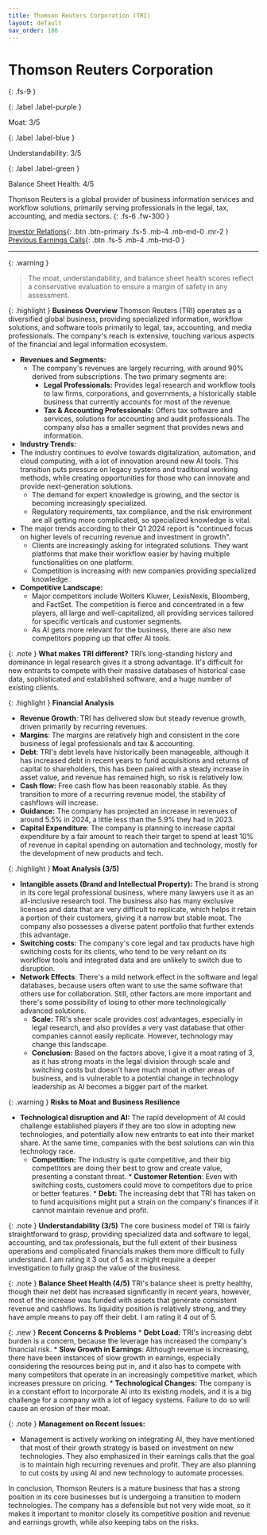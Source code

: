 ```yaml
---
title: Thomson Reuters Corporation (TRI)
layout: default
nav_order: 186
---
```


# Thomson Reuters Corporation
{: .fs-9 }

{: .label .label-purple }

Moat: 3/5

{: .label .label-blue }

Understandability: 3/5

{: .label .label-green }

Balance Sheet Health: 4/5

Thomson Reuters is a global provider of business information services and workflow solutions, primarily serving professionals in the legal, tax, accounting, and media sectors.
{: .fs-6 .fw-300 }

[Investor Relations](https://www.google.com/search?q=TRI+investor+relations){: .btn .btn-primary .fs-5 .mb-4 .mb-md-0 .mr-2 }
[Previous Earnings Calls](https://discountingcashflows.com/company/TRI/transcripts/){: .btn .fs-5 .mb-4 .mb-md-0 }

---

{: .warning }
>The moat, understandability, and balance sheet health scores reflect a conservative evaluation to ensure a margin of safety in any assessment.



{: .highlight }
**Business Overview**
Thomson Reuters (TRI) operates as a diversified global business, providing specialized information, workflow solutions, and software tools primarily to legal, tax, accounting, and media professionals. The company's reach is extensive, touching various aspects of the financial and legal information ecosystem.

*   **Revenues and Segments:**
    *   The company's revenues are largely recurring, with around 90% derived from subscriptions. The two primary segments are:
          *   **Legal Professionals:** Provides legal research and workflow tools to law firms, corporations, and governments, a historically stable business that currently accounts for most of the revenue. 
          *   **Tax & Accounting Professionals:** Offers tax software and services, solutions for accounting and audit professionals.
      The company also has a smaller segment that provides news and information.
*   **Industry Trends:**
  * The industry continues to evolve towards digitalization, automation, and cloud computing, with a lot of innovation around new AI tools. This transition puts pressure on legacy systems and traditional working methods, while creating opportunities for those who can innovate and provide next-generation solutions.
    *   The demand for expert knowledge is growing, and the sector is becoming increasingly specialized.
    *   Regulatory requirements, tax compliance, and the risk environment are all getting more complicated, so specialized knowledge is vital.
 * The major trends according to their Q1 2024 report is "continued focus on higher levels of recurring revenue and investment in growth".
    *   Clients are increasingly asking for integrated solutions. They want platforms that make their workflow easier by having multiple functionalities on one platform.
    *   Competition is increasing with new companies providing specialized knowledge.
* **Competitive Landscape:**
    *   Major competitors include Wolters Kluwer, LexisNexis, Bloomberg, and FactSet. The competition is fierce and concentrated in a few players, all large and well-capitalized, all providing services tailored for specific verticals and customer segments.
    *   As AI gets more relevant for the business, there are also new competitors popping up that offer AI tools.

{: .note }
**What makes TRI different?**
TRI’s long-standing history and dominance in legal research gives it a strong advantage. It's difficult for new entrants to compete with their massive databases of historical case data, sophisticated and established software, and a huge number of existing clients.

{: .highlight }
**Financial Analysis**

  *   **Revenue Growth**: TRI has delivered slow but steady revenue growth, driven primarily by recurring revenues.
  *   **Margins**:  The margins are relatively high and consistent in the core business of legal professionals and tax & accounting.
  *   **Debt**: TRI's debt levels have historically been manageable, although it has increased debt in recent years to fund acquisitions and returns of capital to shareholders, this has been paired with a steady increase in asset value, and revenue has remained high, so risk is relatively low.
  *   **Cash flow:** Free cash flow has been reasonably stable. As they transition to more of a recurring revenue model, the stability of cashflows will increase.
  *   **Guidance:** The company has projected an increase in revenues of around 5.5% in 2024, a little less than the 5.9% they had in 2023.
  * **Capital Expenditure**: The company is planning to increase capital expenditure by a fair amount to reach their target to spend at least 10% of revenue in capital spending on automation and technology, mostly for the development of new products and tech.

{: .highlight }
**Moat Analysis (3/5)**
  *   **Intangible assets (Brand and Intellectual Property):** The brand is strong in its core legal professional business, where many lawyers use it as an all-inclusive research tool. The business also has many exclusive licenses and data that are very difficult to replicate, which helps it retain a portion of their customers, giving it a narrow but stable moat. The company also possesses a diverse patent portfolio that further extends this advantage.
  *  **Switching costs:** The company's core legal and tax products have high switching costs for its clients, who tend to be very reliant on its workflow tools and integrated data and are unlikely to switch due to disruption.
*   **Network Effects**: There's a mild network effect in the software and legal databases, because users often want to use the same software that others use for collaboration. Still, other factors are more important and there's some possibility of losing to other more technologically advanced solutions.
    *   **Scale:** TRI's sheer scale provides cost advantages, especially in legal research, and also provides a very vast database that other companies cannot easily replicate. However, technology may change this landscape.
    *   **Conclusion:** Based on the factors above, I give it a moat rating of 3, as it has strong moats in the legal division through scale and switching costs but doesn't have much moat in other areas of business, and is vulnerable to a potential change in technology leadership as AI becomes a bigger part of the market.

{: .warning }
**Risks to Moat and Business Resilience**
   * **Technological disruption and AI:** The rapid development of AI could challenge established players if they are too slow in adopting new technologies, and potentially allow new entrants to eat into their market share. At the same time, companies with the best solutions can win this technology race.
     *   **Competition:** The industry is quite competitive, and their big competitors are doing their best to grow and create value, presenting a constant threat.
    *   **Customer Retention**: Even with switching costs, customers could move to competitors due to price or better features.
    *   **Debt:** The increasing debt that TRI has taken on to fund acquisitions might put a strain on the company's finances if it cannot maintain revenue and profit.

{: .note }
**Understandability (3/5)**
The core business model of TRI is fairly straightforward to grasp, providing specialized data and software to legal, accounting, and tax professionals, but the full extent of their business operations and complicated financials makes them more difficult to fully understand. I am rating it 3 out of 5 as it might require a deeper investigation to fully grasp the value of the business.

{: .note }
**Balance Sheet Health (4/5)**
TRI's balance sheet is pretty healthy, though their net debt has increased significantly in recent years, however, most of the increase was funded with assets that generate consistent revenue and cashflows. Its liquidity position is relatively strong, and they have ample means to pay off their debt. I am rating it 4 out of 5.

{: .new }
**Recent Concerns & Problems**
    *   **Debt Load:** TRI's increasing debt burden is a concern, because the leverage has increased the company's financial risk.
    *   **Slow Growth in Earnings**: Although revenue is increasing, there have been instances of slow growth in earnings, especially considering the resources being put in, and it also has to compete with many competitors that operate in an increasingly competitive market, which increases pressure on pricing.
        *    **Technological Changes:** The company is in a constant effort to incorporate AI into its existing models, and it is a big challenge for a company with a lot of legacy systems. Failure to do so will cause an erosion of their moat.

{: .note }
**Management on Recent Issues:**
  *  Management is actively working on integrating AI, they have mentioned that most of their growth strategy is based on investment on new technologies. They also emphasized in their earnings calls that the goal is to maintain high recurring revenues and profit. They are also planning to cut costs by using AI and new technology to automate processes.

In conclusion, Thomson Reuters is a mature business that has a strong position in its core businesses but is undergoing a transition to modern technologies. The company has a defensible but not very wide moat, so it makes it important to monitor closely its competitive position and revenue and earnings growth, while also keeping tabs on the risks.
